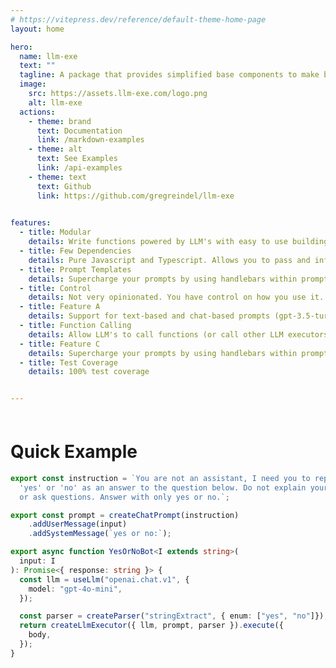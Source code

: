 ```yaml
---
# https://vitepress.dev/reference/default-theme-home-page
layout: home

hero:
  name: llm-exe 
  text: ""
  tagline: A package that provides simplified base components to make building and maintaining LLM-powered applications easier.
  image:
    src: https://assets.llm-exe.com/logo.png
    alt: llm-exe
  actions:
    - theme: brand
      text: Documentation
      link: /markdown-examples
    - theme: alt
      text: See Examples
      link: /api-examples
    - theme: text
      text: Github
      link: https://github.com/gregreindel/llm-exe

      
features:
  - title: Modular 
    details: Write functions powered by LLM's with easy to use building blocks.
  - title: Few Dependencies
    details: Pure Javascript and Typescript. Allows you to pass and infer types.
  - title: Prompt Templates
    details: Supercharge your prompts by using handlebars within prompt template.
  - title: Control
    details: Not very opinionated. You have control on how you use it.
  - title: Feature A
    details: Support for text-based and chat-based prompts (gpt-3.5-turbo and gpt-4).
  - title: Function Calling
    details: Allow LLM's to call functions (or call other LLM executors).
  - title: Feature C
    details: Supercharge your prompts by using handlebars within prompt template.
  - title: Test Coverage
    details: 100% test coverage


---
```


<div style="margin-top:60px; margin-left:auto;margin-right:auto; max-width:960px">

# Quick Example
```ts
export const instruction = `You are not an assistant, I need you to reply with only 
  'yes' or 'no' as an answer to the question below. Do not explain yourself 
  or ask questions. Answer with only yes or no.`;

export const prompt = createChatPrompt(instruction)
    .addUserMessage(input)
    .addSystemMessage(`yes or no:`);

export async function YesOrNoBot<I extends string>(
  input: I
): Promise<{ response: string }> {
  const llm = useLlm("openai.chat.v1", {
    model: "gpt-4o-mini",
  });

  const parser = createParser("stringExtract", { enum: ["yes", "no"]});
  return createLlmExecutor({ llm, prompt, parser }).execute({
    body,
  });
}
```

</div>
